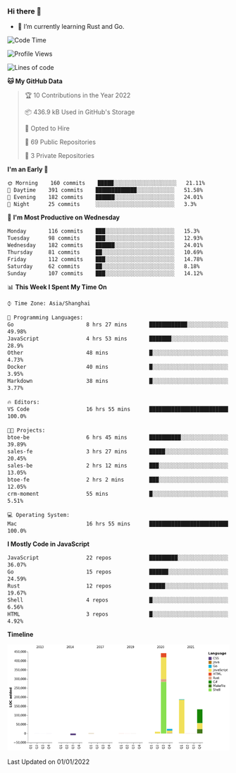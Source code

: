 ### Hi there 👋

- 🌱 I’m currently learning Rust and Go.

<!--START_SECTION:waka-->
![Code Time](http://img.shields.io/badge/Code%20Time-75%20hrs%2011%20mins-blue)

![Profile Views](http://img.shields.io/badge/Profile%20Views-1-blue)

![Lines of code](https://img.shields.io/badge/From%20Hello%20World%20I%27ve%20Written-792%20Thousand%20lines%20of%20code-blue)

**🐱 My GitHub Data** 

> 🏆 10 Contributions in the Year 2022
 > 
> 📦 436.9 kB Used in GitHub's Storage 
 > 
> 💼 Opted to Hire
 > 
> 📜 69 Public Repositories 
 > 
> 🔑 3 Private Repositories  
 > 
**I'm an Early 🐤** 

```text
🌞 Morning    160 commits    █████░░░░░░░░░░░░░░░░░░░░   21.11% 
🌆 Daytime    391 commits    █████████████░░░░░░░░░░░░   51.58% 
🌃 Evening    182 commits    ██████░░░░░░░░░░░░░░░░░░░   24.01% 
🌙 Night      25 commits     ░░░░░░░░░░░░░░░░░░░░░░░░░   3.3%

```
📅 **I'm Most Productive on Wednesday** 

```text
Monday       116 commits    ███░░░░░░░░░░░░░░░░░░░░░░   15.3% 
Tuesday      98 commits     ███░░░░░░░░░░░░░░░░░░░░░░   12.93% 
Wednesday    182 commits    ██████░░░░░░░░░░░░░░░░░░░   24.01% 
Thursday     81 commits     ██░░░░░░░░░░░░░░░░░░░░░░░   10.69% 
Friday       112 commits    ███░░░░░░░░░░░░░░░░░░░░░░   14.78% 
Saturday     62 commits     ██░░░░░░░░░░░░░░░░░░░░░░░   8.18% 
Sunday       107 commits    ███░░░░░░░░░░░░░░░░░░░░░░   14.12%

```


📊 **This Week I Spent My Time On** 

```text
⌚︎ Time Zone: Asia/Shanghai

💬 Programming Languages: 
Go                       8 hrs 27 mins       ████████████░░░░░░░░░░░░░   49.98% 
JavaScript               4 hrs 53 mins       ███████░░░░░░░░░░░░░░░░░░   28.9% 
Other                    48 mins             █░░░░░░░░░░░░░░░░░░░░░░░░   4.73% 
Docker                   40 mins             █░░░░░░░░░░░░░░░░░░░░░░░░   3.95% 
Markdown                 38 mins             █░░░░░░░░░░░░░░░░░░░░░░░░   3.77%

🔥 Editors: 
VS Code                  16 hrs 55 mins      █████████████████████████   100.0%

🐱‍💻 Projects: 
btoe-be                  6 hrs 45 mins       ██████████░░░░░░░░░░░░░░░   39.89% 
sales-fe                 3 hrs 27 mins       █████░░░░░░░░░░░░░░░░░░░░   20.45% 
sales-be                 2 hrs 12 mins       ███░░░░░░░░░░░░░░░░░░░░░░   13.05% 
btoe-fe                  2 hrs 2 mins        ███░░░░░░░░░░░░░░░░░░░░░░   12.05% 
crm-moment               55 mins             █░░░░░░░░░░░░░░░░░░░░░░░░   5.51%

💻 Operating System: 
Mac                      16 hrs 55 mins      █████████████████████████   100.0%

```

**I Mostly Code in JavaScript** 

```text
JavaScript               22 repos            █████████░░░░░░░░░░░░░░░░   36.07% 
Go                       15 repos            ██████░░░░░░░░░░░░░░░░░░░   24.59% 
Rust                     12 repos            █████░░░░░░░░░░░░░░░░░░░░   19.67% 
Shell                    4 repos             █░░░░░░░░░░░░░░░░░░░░░░░░   6.56% 
HTML                     3 repos             █░░░░░░░░░░░░░░░░░░░░░░░░   4.92%

```


**Timeline**

![Chart not found](https://raw.githubusercontent.com/elton/elton/main/charts/bar_graph.png) 


 Last Updated on 01/01/2022
<!--END_SECTION:waka-->

<!--
**elton/elton** is a ✨ _special_ ✨ repository because its `README.md` (this file) appears on your GitHub profile.

Here are some ideas to get you started:

- 🔭 I’m currently working on ...
- 🌱 I’m currently learning ...
- 👯 I’m looking to collaborate on ...
- 🤔 I’m looking for help with ...
- 💬 Ask me about ...
- 📫 How to reach me: ...
- 😄 Pronouns: ...
- ⚡ Fun fact: ...
-->
